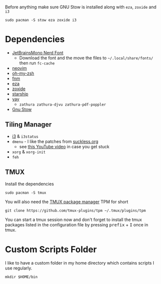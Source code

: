 Before anything make sure GNU Stow is installed along with `eza`, `zoxide` and `i3`
```shell
sudo pacman -S stow eza zoxide i3
```

# Dependencies

- [JetBrainsMono Nerd Font](https://www.nerdfonts.com/font-downloads)
  - Download the font and the move the files to `~/.local/share/fonts/` then run `fc-cache`
- [neovim](https://github.com/neovim/neovim/blob/master/BUILD.md#build-prerequisites)
- [oh-my-zsh](https://github.com/ohmyzsh/ohmyzsh)
- [fnm](https://github.com/Schniz/fnm)
- [eza](https://github.com/eza-community/eza?tab=readme-ov-file)
- [zoxide](https://github.com/ajeetdsouza/zoxide)
- [starship](https://starship.rs/guide/#%F0%9F%9A%80-installation)
- [yay](https://github.com/Jguer/yay)
  - `zathura zathura-djvu zathura-pdf-poppler`
- [Gnu Stow](https://www.gnu.org/software/stow/)

## Tiling Manager
- [i3](https://i3wm.org/downloads/) & `i3status`
- `dmenu` - I like the patches from [suckless.org](https://tools.suckless.org/dmenu/)
  - see [this YouTube video](https://youtu.be/bBJ0qxqzlxk) in case you get stuck
- `xorg` & `xorg-init`
- `feh`

## TMUX

Install the dependencies

```shell
sudo pacman -S tmux
```

You will also need the [TMUX package manager](https://github.com/tmux-plugins/tpm) TPM for short

```shell
git clone https://github.com/tmux-plugins/tpm ~/.tmux/plugins/tpm
```

You can start a tmux session now and don't forget to install the tmux packages listed in the configuration file by
pressing <kbd>prefix</kbd> + <kbd>I</kbd> once in tmux.

# Custom Scripts Folder

I like to have a custom folder in my home directory which contains scripts I use regularly.

```shell
mkdir $HOME/bin
```
